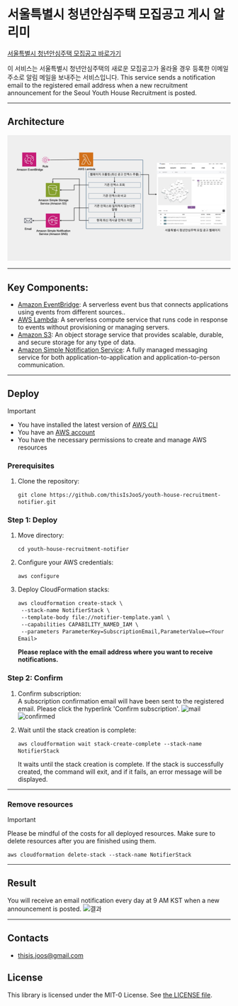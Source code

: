 # 서울특별시 청년안심주택 모집공고 게시 알리미
[서울특별시 청년안심주택 모집공고 바로가기](https://soco.seoul.go.kr/youth/bbs/BMSR00015/list.do?menuNo=400008)

이 서비스는 서울특별시 청년안심주택의 새로운 모집공고가 올라올 경우 등록한 이메일 주소로 알림 메일을 보내주는 서비스입니다.
This service sends a notification email to the registered email address when a new recruitment announcement for the Seoul Youth House Recruitment is posted.

---

## Architecture
![Architecture](./assets/architecture.jpg)

---

## Key Components:

- [Amazon EventBridge](https://aws.amazon.com/ko/eventbridge/): A serverless event bus that connects applications using events from different sources..
- [AWS Lambda](https://aws.amazon.com/ko/lambda//): A serverless compute service that runs code in response to events without provisioning or managing servers.
- [Amazon S3](https://aws.amazon.com/ko/s3//): An object storage service that provides scalable, durable, and secure storage for any type of data.
- [Amazon Simple Notification Service](https://aws.amazon.com/ko/sns/): A fully managed messaging service for both application-to-application and application-to-person communication.

---

## Deploy

> [!Important]
> - You have installed the latest version of [AWS CLI](https://docs.aws.amazon.com/cli/latest/userguide/cli-chap-welcome.html)
> - You have an [AWS account](https://aws.amazon.com/free/)
> - You have the necessary permissions to create and manage AWS resources


### Prerequisites

1. Clone the repository:
    ```
    git clone https://github.com/thisIsJooS/youth-house-recruitment-notifier.git
    ```

### Step 1: Deploy 

1. Move directory:
    ```
    cd youth-house-recruitment-notifier
   ```

2. Configure your AWS credentials:
    ```
    aws configure
    ```

3. Deploy CloudFormation stacks:
   ```
   aws cloudformation create-stack \
    --stack-name NotifierStack \
    --template-body file://notifier-template.yaml \
    --capabilities CAPABILITY_NAMED_IAM \
    --parameters ParameterKey=SubscriptionEmail,ParameterValue=<Your Email>
   ```
   **Please replace <Your Email> with the email address where you want to receive notifications.**


### Step 2: Confirm 
1. Confirm subscription:   
   A subscription confirmation email will have been sent to the registered email. Please click the hyperlink 'Confirm subscription'.
   ![mail](./assets/confirmation-mail.png)
   ![confirmed](./assets/subscription-confirmed.png)
   


2. Wait until the stack creation is complete:
   ```
   aws cloudformation wait stack-create-complete --stack-name NotifierStack
   ```
   It waits until the stack creation is complete. If the stack is successfully created, the command will exit, and if it fails, an error message will be displayed.

---
### Remove resources

> [!Important]
> Please be mindful of the costs for all deployed resources. Make sure to delete resources after you are finished using them.

```
aws cloudformation delete-stack --stack-name NotifierStack
```

--- 

## Result
You will receive an email notification every day at 9 AM KST when a new announcement is posted.
![결과](./assets/result.png)

---
## Contacts

- thisis.joos@gmail.com

## License

This library is licensed under the MIT-0 License. See [the LICENSE file](./LICENSE).